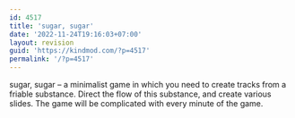 ```yaml
---
id: 4517
title: 'sugar, sugar'
date: '2022-11-24T19:16:03+07:00'
layout: revision
guid: 'https://kindmod.com/?p=4517'
permalink: '/?p=4517'
---
```


sugar, sugar – a minimalist game in which you need to create tracks from a friable substance. Direct the flow of this substance, and create various slides. The game will be complicated with every minute of the game.